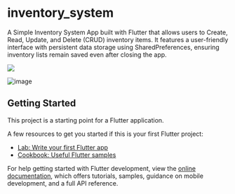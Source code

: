 # inventory_system

A Simple Inventory System App built with Flutter that allows users to Create, Read, Update, and Delete (CRUD) inventory items. It features a user-friendly interface with persistent data storage using SharedPreferences, ensuring inventory lists remain saved even after closing the app.

![](https://github.com/user-attachments/assets/5c610535-97ce-4acb-a4f7-c4c2227377dd)

![image](https://github.com/user-attachments/assets/59d44656-1c31-449a-9f44-2969d3958d24)


## Getting Started

This project is a starting point for a Flutter application.

A few resources to get you started if this is your first Flutter project:

- [Lab: Write your first Flutter app](https://docs.flutter.dev/get-started/codelab)
- [Cookbook: Useful Flutter samples](https://docs.flutter.dev/cookbook)

For help getting started with Flutter development, view the
[online documentation](https://docs.flutter.dev/), which offers tutorials,
samples, guidance on mobile development, and a full API reference.

